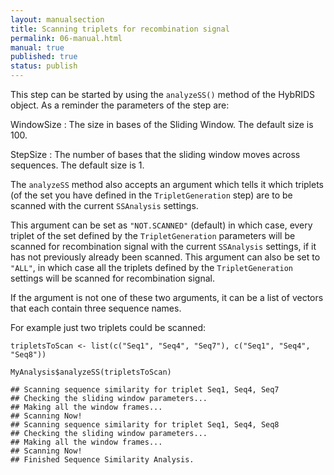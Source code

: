 ```yaml
---
layout: manualsection
title: Scanning triplets for recombination signal
permalink: 06-manual.html
manual: true
published: true
status: publish
---
```

 

 
This step can be started by using the `analyzeSS()` method of the HybRIDS object.
As a reminder the parameters of the step are:
 
WindowSize
  : The size in bases of the Sliding Window. The default size is 100.
 
StepSize
  : The number of bases that the sliding window moves across sequences. The default size is 1. 
 
The `analyzeSS` method also accepts an argument which tells it which triplets
(of the set you have defined in the `TripletGeneration` step) are to be scanned with the current
`SSAnalysis` settings.
 
This argument can be set as `"NOT.SCANNED"` (default) in which case, every triplet of the set defined by the 
`TripletGeneration` parameters will be scanned for recombination signal with the current `SSAnalysis`
settings, if it has not previously already been scanned.
This argument can also be set to `"ALL"`, in which case all the triplets defined by the `TripletGeneration`
settings will be scanned for recombination signal.
 
If the argument is not one of these two arguments, it can be a list of vectors that each contain three sequence names.
 
For example just two triplets could be scanned:
 

    tripletsToScan <- list(c("Seq1", "Seq4", "Seq7"), c("Seq1", "Seq4", "Seq8")) 
     
    MyAnalysis$analyzeSS(tripletsToScan)

    ## Scanning sequence similarity for triplet Seq1, Seq4, Seq7
    ## Checking the sliding window parameters...
    ## Making all the window frames...
    ## Scanning Now!
    ## Scanning sequence similarity for triplet Seq1, Seq4, Seq8
    ## Checking the sliding window parameters...
    ## Making all the window frames...
    ## Scanning Now!
    ## Finished Sequence Similarity Analysis.
 
 
 
 
 
 
 
 
 

